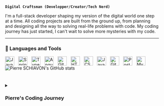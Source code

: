 <h1></h1>

**`Digital Craftsman (Developper/Creator/Tech Nerd)`** 

I'm a full-stack developer shaping my version of the digital world one step at a time. All coding projects are built from the ground up, from planning and designing all the way to solving real-life problems with code. My coding journey has just started, I can't wait to solve more mysteries with my code. 

<hr>

<h3> 🧰 Languages and Tools</h3>

<img align="left" alt="Java" width="30px" style="padding-right:10px;" src="https://cdn.jsdelivr.net/gh/devicons/devicon/icons/java/java-original.svg"/>
<img align="left" alt="Spring" width="30px" style="padding-right:10px;" src="https://cdn.jsdelivr.net/gh/devicons/devicon/icons/spring/spring-original.svg"/>
<img align="left" alt="TypeScript" width="30px" style="padding-right:10px;" src="https://cdn.jsdelivr.net/gh/devicons/devicon/icons/typescript/typescript-plain.svg"/>
<img align="left" alt="Angular" width="30px" style="padding-right:10px;" src="https://cdn.jsdelivr.net/gh/devicons/devicon/icons/angularjs/angularjs-plain.svg"/>
<img align="left" alt="Git" width="30px" style="padding-right:10px;" src="https://cdn.jsdelivr.net/gh/devicons/devicon/icons/git/git-original.svg"/>
<img align="left" alt="HTML5" width="30px" style="padding-right:10px;" src="https://cdn.jsdelivr.net/gh/devicons/devicon/icons/html5/html5-plain.svg"/>
<img align="left" alt="CSS3" width="30px" style="padding-right:10px;" src="https://cdn.jsdelivr.net/gh/devicons/devicon/icons/css3/css3-plain.svg"/>
<img align="left" alt="JavaScript" width="30px" style="padding-right:10px;" src="https://cdn.jsdelivr.net/gh/devicons/devicon/icons/javascript/javascript-plain.svg"/>
<img align="left" alt="GitHub" width="30px" style="padding-right:10px;" src="https://cdn.jsdelivr.net/gh/devicons/devicon/icons/github/github-original.svg"/>
<img align="left" alt="PostgreSQL" width="30px" style="padding-right:10px;" src="https://cdn.jsdelivr.net/gh/devicons/devicon/icons/postgresql/postgresql-original.svg"/>
<img align="left" alt="MySQL" width="30px" style="padding-right:10px;" src="https://cdn.jsdelivr.net/gh/devicons/devicon/icons/mysql/mysql-original.svg"/>

#
![Pierre SCHIAVON's GitHub stats](https://github-readme-stats.vercel.app/api?username=pierreSCHIAVON&show_icons=true&theme=gruvbox)

#

<details>   
<summary><h3>Pierre's Coding Journey</h3></summary>

I didn't start my career as a software developer, I thought that this path wasn't made for me with a lot of stereotypes in mind, not good enough in maths for example. After 7 years in jobs that weren't made for me, I asked myself: What if you give a shot. I looked for a training session and find one. For a year, I learned a lot and obtain my certificate as software developer and designer. My coding journey continues with the beginning of my Master degree in computer sciences.. 
</details>



